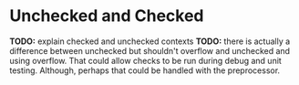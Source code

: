 # Unchecked and Checked

**TODO:** explain checked and unchecked contexts
**TODO:** there is actually a difference between unchecked but shouldn't overflow and unchecked and using overflow. That could allow checks to be run during debug and unit testing. Although, perhaps that could be handled with the preprocessor.